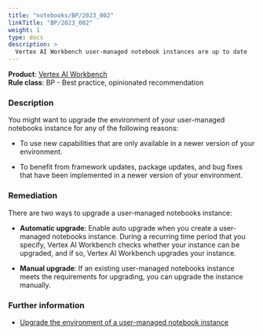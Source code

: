 ```yaml
---
title: "notebooks/BP/2023_002"
linkTitle: "BP/2023_002"
weight: 1
type: docs
description: >
  Vertex AI Workbench user-managed notebook instances are up to date
---
```


**Product**: [Vertex AI Workbench](https://cloud.google.com/vertex-ai-workbench)\
**Rule class**: BP - Best practice, opinionated recommendation

### Description

You might want to upgrade the environment of your user-managed notebooks instance for any of the following reasons:

- To use new capabilities that are only available in a newer version of your environment.

- To benefit from framework updates, package updates, and bug fixes that have been implemented in a newer version of your environment.

### Remediation

There are two ways to upgrade a user-managed notebooks instance:

- **Automatic upgrade**: Enable auto upgrade when you create a user-managed notebooks instance. During a recurring time period that you specify, Vertex AI Workbench checks whether your instance can be upgraded, and if so, Vertex AI Workbench upgrades your instance.

- **Manual upgrade**: If an existing user-managed notebooks instance meets the requirements for upgrading, you can upgrade the instance manually.

### Further information

- [Upgrade the environment of a user-managed notebook instance](https://cloud.google.com/vertex-ai/docs/workbench/user-managed/upgrade)
